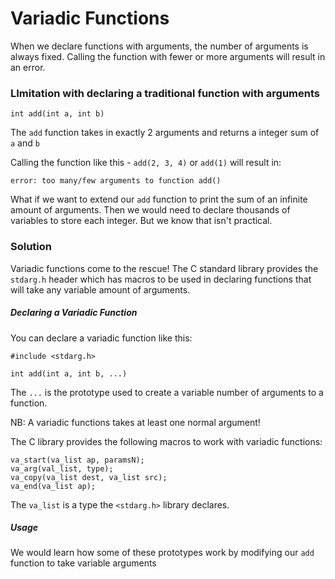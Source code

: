 # Variadic Functions

When we declare functions with arguments, the number of arguments is
always fixed. Calling the function with fewer or more arguments will result in an error.

### LImitation with declaring a traditional function with arguments

```
int add(int a, int b)
```

The `add` function takes in exactly 2 arguments and returns a integer sum of `a` and `b`

Calling the function like this - `add(2, 3, 4)` or `add(1)` will result in:

```
error: too many/few arguments to function add()
```
What if we want to extend our `add` function to print the sum of 
an infinite amount of arguments. Then we would need to declare thousands of variables to store each integer.
But we know that isn't practical.

### Solution

Variadic functions come to the rescue! The C standard library provides the `stdarg.h` header which has macros to be used in declaring functions that will take any variable amount of arguments.

##### Declaring a Variadic Function

You can declare a variadic function like this:
```
#include <stdarg.h>

int add(int a, int b, ...)
```

The `...` is the prototype used to create a variable number of arguments to a function.

NB: A variadic functions takes at least one normal argument!

The C library provides the following macros to work with variadic functions:
```
va_start(va_list ap, paramsN);
va_arg(val_list, type);
va_copy(va_list dest, va_list src);
va_end(va_list ap);
``` 

The `va_list` is a type the `<stdarg.h>` library declares.

##### Usage

We would learn how some of these prototypes work by modifying our
`add` function to take variable arguments


